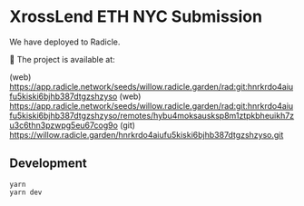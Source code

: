 # XrossLend ETH NYC Submission


We have deployed to Radicle. 

🍃 The project is available at:

   (web) https://app.radicle.network/seeds/willow.radicle.garden/rad:git:hnrkrdo4aiufu5kiski6bjhb387dtgzshzyso
   (web) https://app.radicle.network/seeds/willow.radicle.garden/rad:git:hnrkrdo4aiufu5kiski6bjhb387dtgzshzyso/remotes/hybu4moksausksp8m1ztpkbheuikh7zu3c6thn3pzwpg5eu67cog9o
   (git) https://willow.radicle.garden/hnrkrdo4aiufu5kiski6bjhb387dtgzshzyso.git





## Development

```
yarn
yarn dev
```
